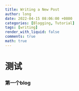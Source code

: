 ```yaml
---
title: Writing a New Post
author: long
date: 2022-04-15 08:06:00 +0800
categories: [Blogging, Tutorial]
tags: [writing]
render_with_liquid: false
comments: true
math: true
---
```



# 测试

### 第一个blog